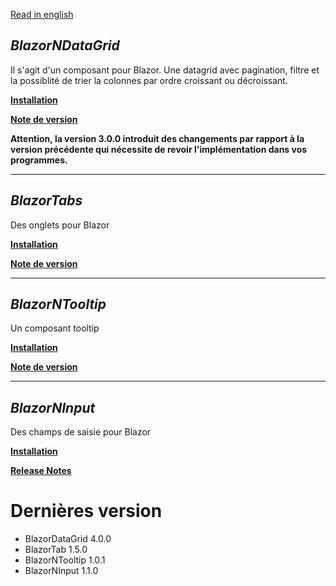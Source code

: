 [Read in english](README.en.md)
## _BlazorNDataGrid_

Il s'agit d'un composant pour Blazor. Une datagrid avec pagination, filtre et la possiblité de trier la colonnes par ordre croissant ou décroissant.

**[Installation](BlazorNDataGrid/BlazorDatagrid.md)** 

**[Note de version](BlazorNDataGrid/BlazorDatagrid_RELEASE_NOTE.md)** 

__Attention, la version 3.0.0 introduit des changements par rapport à la version précédente qui nécessite de revoir l'implémentation dans vos programmes.__

___

## _BlazorTabs_
Des onglets pour Blazor

**[Installation](BlazorNtabs/BlazorNTab.md)** 

**[Note de version](BlazorNtabs/BlazorNTab_RELEASE_NOTE.md)** 

___
## _BlazorNTooltip_
Un composant tooltip

**[Installation](BlazorNTooltip/BlazorNTooltip.md)** 

**[Note de version](BlazorNTooltip/BlazorNTooltip_RELEASE_NOTE.md)** 

___
## _BlazorNInput_
Des champs de saisie pour Blazor

**[Installation](BlazorNInput/BlazorNInput.md)** 

**[Release Notes](BlazorNInput/BlazorNInput_RELEASE_NOTE.md)** 

# Dernières version
- BlazorDataGrid 4.0.0
- BlazorTab 1.5.0
- BlazorNTooltip 1.0.1
- BlazorNInput 1.1.0